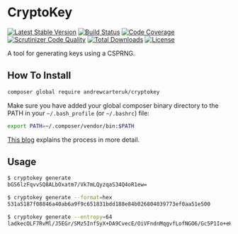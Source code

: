 # CryptoKey

[![Latest Stable Version](https://poser.pugx.org/andrewcarteruk/cryptokey/v/stable)](https://packagist.org/packages/andrewcarteruk/cryptokey)
[![Build Status](https://travis-ci.org/AndrewCarterUK/CryptoKey.svg)](https://travis-ci.org/AndrewCarterUK/CryptoKey)
[![Code Coverage](https://scrutinizer-ci.com/g/AndrewCarterUK/CryptoKey/badges/coverage.png?b=master)](https://scrutinizer-ci.com/g/AndrewCarterUK/CryptoKey/?branch=master)
[![Scrutinizer Code Quality](https://scrutinizer-ci.com/g/AndrewCarterUK/CryptoKey/badges/quality-score.png?b=master)](https://scrutinizer-ci.com/g/AndrewCarterUK/CryptoKey/?branch=master)
[![Total Downloads](https://poser.pugx.org/andrewcarteruk/cryptokey/downloads)](https://packagist.org/packages/andrewcarteruk/cryptokey)
[![License](https://poser.pugx.org/andrewcarteruk/cryptokey/license)](https://packagist.org/packages/andrewcarteruk/cryptokey)

A tool for generating keys using a CSPRNG.

## How To Install

```sh
composer global require andrewcarteruk/cryptokey
```

Make sure you have added your global composer binary directory to the PATH in your `~/.bash_profile` (or `~/.bashrc`) file:

```sh
export PATH=~/.composer/vendor/bin:$PATH
```

[This blog](https://akrabat.com/global-installation-of-php-tools-with-composer/) explains the process in more detail.

## Usage

```sh
$ cryptokey generate
bGS6lzFqvvSQ8ALbOxatm7/Vk7mLQyzqaS34Q4oR1ew=

$ cryptokey generate --format=hex
531a5187f08846a40ab6a9f9c651831bdd188e84b026804039773ef0aa51e500

$ cryptokey generate --entropy=64
ladkecOLF7RvMl/J5EGr/SMz5InfSyX+DA9CvecE/OiVFndnMqgvfLofNGO6/Gc5P1Io+eHYhcJphIRHCB9Kpg==
```

